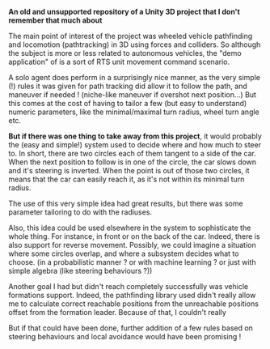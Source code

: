 **An old and unsupported repository of a Unity 3D project that I don't remember that much about**

The main point of interest of the project was wheeled vehicle pathfinding and locomotion (pathtracking) in 3D using forces and colliders.
So although the subject is more or less related to autonomous vehicles, the "demo application" of is a sort of RTS unit movement command scenario.

A solo agent does perform in a surprisingly nice manner, as the very simple (!) rules it was given for path tracking did allow it to follow the path, and maneuver if needed ! (niche-like maneuver if overshot next position...)
But this comes at the cost of having to tailor a few (but easy to understand) numeric parameters, like the minimal/maximal turn radius, wheel turn angle etc.

**But if there was one thing to take away from this project**, it would probably the (easy and simple!) system used to decide where and how much to steer to.
In short, there are two circles each of them tangent to a side of the car. When the next position to follow is in one of the circle, the car slows down and it's steering is inverted.
When the point is out of those two circles, it means that the car can easily reach it, as it's not within its minimal turn radius.

The use of this very simple idea had great results, but there was some parameter tailoring to do with the radiuses.

Also, this idea could be used elsewhere in the system to sophisticate the whole thing. For instance, in front or on the back of the car. Indeed, there is also support for reverse movement.
Possibly, we could imagine a situation where some circles overlap, and where a subsystem decides what to choose. (in a probabilistic manner ? or with machine learning ? or just with simple algebra (like steering behaviours ?))

Another goal I had but didn't reach completely successfully was vehicle formations support. Indeed, the pathfinding library used didn't really allow me
to calculate correct reachable positions from the unreachable positions offset from the formation leader. Because of that, I couldn't really 

But if that could have been done, further addition of a few rules based on steering behaviours and local avoidance would have been promising !

